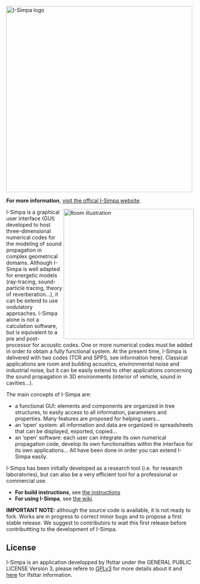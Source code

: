 <IMG SRC="http://i-simpa.ifsttar.fr/typo3temp/pics/b06522ab44.jpg" WIDTH=500 ALT="I-Simpa logo" TITLE="I-Simpa logo">

**For more information**, [visit the offical I-Simpa website](http://i-simpa.ifsttar.fr).

<IMG ALIGN="right" SRC="https://raw.githubusercontent.com/Ifsttar/I-Simpa/master/Docs/images/wiki%20pictures/illustration_i_simpa_room-Home_page.png" WIDTH=350 ALT="Room illustration" TITLE="Room illustration">

I-Simpa is a graphical user interface (GUI) developed to host three-dimensional numerical codes for the modeling of sound propagation
in complex geometrical domains. Although I-Simpa is well adapted for energetic models (ray-tracing, sound-particle tracing, theory of
reverberation…), it can be extend to use ondulatory approaches.
I-Simpa alone is not a calculation software, but is equivalent to a pre and post-processor for acoustic codes. One or more numerical
codes must be added in order to obtain a fully functional system. At the present time, I-Simpa is delivered with two codes
(TCR and SPPS, see information here).
Classical applications are room and building acoustics, environmental noise and industrial noise, but it can be easily extend to other
applications concerning the sound propagation in 3D environments (interior of vehicle, sound in cavities…).

The main concepts of I-Simpa are:

* a functional GUI: elements and components are organized in tree structures, to easily access to all information, parameters and
properties. Many features are proposed for helping users…
* an ‘open’ system: all information and data are organized in spreadsheets that can be displayed, exported, copied…
* an ‘open’ software: each user can integrate its own numerical propagation code, develop its own functionalities within the interface
for its own applications… All have been done in order you can extend I-Simpa easily. 


I-Simpa has been initially developed as a research tool (i.e. for research laboratories), but can also be a very efficient tool for a professional or commercial use.

* **For build instructions**, see [the instructions](https://github.com/Ifsttar/I-Simpa/blob/master/Docs/Building.md)
* **For using I-Simpa**, see [the wiki](https://github.com/Ifsttar/I-Simpa/wiki).

**IMPORTANT NOTE:** although the source code is available, it is not ready to fork. Works are in progress to correct minor bugs and to propose a first stable release. We suggest to contributors to wait this first release before contributtting to the development of I-Simpa.

## **License**

I-Simpa is an application developped by Ifsttar under the GENERAL PUBLIC LICENSE Version 3, please refere to [GPLv3](https://github.com/Ifsttar/I-Simpa/blob/master/LICENSE.md) for more details about it and [here](https://github.com/Ifsttar/I-Simpa/blob/master/Docs/License.txt) for Ifsttar information.
